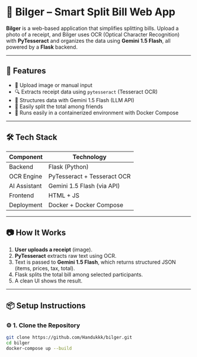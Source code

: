 # 💸 Bilger – Smart Split Bill Web App

**Bilger** is a web-based application that simplifies splitting bills. Upload a photo of a receipt, and Bilger uses OCR (Optical Character Recognition) with **PyTesseract** and organizes the data using **Gemini 1.5 Flash**, all powered by a **Flask** backend.

---

## 🚀 Features

- 📸 Upload image or manual input
- 🔍 Extracts receipt data using `pytesseract` (Tesseract OCR)
- 🧠 Structures data with Gemini 1.5 Flash (LLM API)
- 👥 Easily split the total among friends
- 🐳 Runs easily in a containerized environment with Docker Compose

---

## 🛠️ Tech Stack

| Component     | Technology                    |
|---------------|-------------------------------|
| Backend       | Flask (Python)                |
| OCR Engine    | PyTesseract + Tesseract OCR   |
| AI Assistant  | Gemini 1.5 Flash (via API)    |
| Frontend      | HTML + JS                     |
| Deployment    | Docker + Docker Compose       |

---

## 📷 How It Works

1. **User uploads a receipt** (image).
2. **PyTesseract** extracts raw text using OCR.
3. Text is passed to **Gemini 1.5 Flash**, which returns structured JSON (items, prices, tax, total).
4. Flask splits the total bill among selected participants.
5. A clean UI shows the result.

---

## 📦 Setup Instructions

### ⚙️ 1. Clone the Repository

```bash
git clone https://github.com/Handukkk/bilger.git
cd bilger
docker-compose up --build
```

